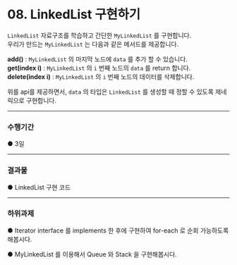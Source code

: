 # 08. LinkedList 구현하기

`LinkedList` 자료구조를 학습하고 간단한 `MyLinkedList` 를 구현합니다.  
우리가 만드는 `MyLinkedList` 는 다음과 같은 메서드를 제공합니다.  

**add()** : `MyLinkedList` 의 마지막 노드에 `data` 를 추가 할 수 있습니다.  
**get(index i)** : `MyLinkedList` 의 `i` 번째 노드의 `data` 를 return 합니다.  
**delete(index i)** : `MyLinkedList` 의 `i` 번째 노드의 데이터를 삭제합니다.  

위를 api를 제공하면서, `data` 의 타입은 `LinkedList` 를 생성할 때 정할 수 있도록 제네릭으로 구현합니다.  

---
### 수행기간

● 3일

---
### 결과물

● LinkedList 구현 코드

---
### 하위과제

● Iterator interface 를 implements 한 후에 구현하여 for-each 로 순회 가능하도록 해봅시다.

● MyLinkedList 를 이용해서 Queue 와 Stack 을 구현해봅시다.
